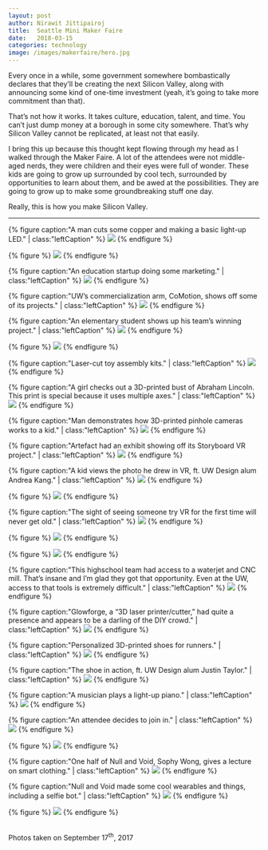 ```yaml
---
layout: post
author: Nirawit Jittipairoj
title:  Seattle Mini Maker Faire
date:   2018-03-15
categories: technology
image: /images/makerfaire/hero.jpg
---
```


Every once in a while, some government somewhere bombastically declares that they’ll be creating the next Silicon Valley, along with announcing some kind of one-time investment (yeah, it’s going to take more commitment than that).

That’s not how it works. It takes culture, education, talent, and time. You can’t just dump money at a borough in some city somewhere. That’s why Silicon Valley cannot be replicated, at least not that easily.

I bring this up because this thought kept flowing through my head as I walked through the Maker Faire. A lot of the attendees were not middle-aged nerds, they were children and their eyes were full of wonder. These kids are going to grow up surrounded by cool tech, surrounded by opportunities to learn about them, and be awed at the possibilities. They are going to grow up to make some groundbreaking stuff one day. 

Really, this is how you make Silicon Valley.

****

{% figure caption:"A man cuts some copper and making a basic light-up LED." | class:"leftCaption" %}
![](/images/makerfaire/1.jpg)
{% endfigure %}

{% figure %}
![](/images/makerfaire/2.jpg)
{% endfigure %}

{% figure caption:"An education startup doing some marketing." | class:"leftCaption" %}
![](/images/makerfaire/3.jpg)
{% endfigure %}

{% figure caption:"UW’s commercialization arm, CoMotion, shows off some of its projects." | class:"leftCaption" %}
![](/images/makerfaire/4.jpg)
{% endfigure %}

{% figure caption:"An elementary student shows up his team’s winning project." | class:"leftCaption" %}
![](/images/makerfaire/5.jpg)
{% endfigure %}

{% figure %}
![](/images/makerfaire/6.jpg)
{% endfigure %}

{% figure caption:"Laser-cut toy assembly kits." | class:"leftCaption" %}
![](/images/makerfaire/7.jpg)
{% endfigure %}

{% figure caption:"A girl checks out a 3D-printed bust of Abraham Lincoln. This print is special because it uses multiple axes." | class:"leftCaption" %}
![](/images/makerfaire/8.jpg)
{% endfigure %}

{% figure caption:"Man demonstrates how 3D-printed pinhole cameras works to a kid." | class:"leftCaption" %}
![](/images/makerfaire/9.jpg)
{% endfigure %}

{% figure caption:"Artefact had an exhibit showing off its Storyboard VR project." | class:"leftCaption" %}
![](/images/makerfaire/10.jpg)
{% endfigure %}

{% figure caption:"A kid views the photo he drew in VR, ft. UW Design alum Andrea Kang." | class:"leftCaption" %}
![](/images/makerfaire/11.jpg)
{% endfigure %}

{% figure %}
![](/images/makerfaire/12.jpg)
{% endfigure %}

{% figure caption:"The sight of seeing someone try VR for the first time will never get old." | class:"leftCaption" %}
![](/images/makerfaire/13.jpg)
{% endfigure %}

{% figure %}
![](/images/makerfaire/14.jpg)
{% endfigure %}

{% figure %}
![](/images/makerfaire/15.jpg)
{% endfigure %}

{% figure caption:"This highschool team had access to a waterjet and CNC mill. That’s insane and I’m glad they got that opportunity. Even at the UW, access to that tools is extremely difficult." | class:"leftCaption" %}
![](/images/makerfaire/16.jpg)
{% endfigure %}

{% figure caption:"Glowforge, a “3D laser printer/cutter,” had quite a presence and appears to be a darling of the DIY crowd." | class:"leftCaption" %}
![](/images/makerfaire/17.jpg)
{% endfigure %}

{% figure caption:"Personalized 3D-printed shoes for runners." | class:"leftCaption" %}
![](/images/makerfaire/18.jpg)
{% endfigure %}

{% figure caption:"The shoe in action, ft. UW Design alum Justin Taylor." | class:"leftCaption" %}
![](/images/makerfaire/19.jpg)
{% endfigure %}

{% figure caption:"A musician plays a light-up piano." | class:"leftCaption" %}
![](/images/makerfaire/20.jpg)
{% endfigure %}

{% figure caption:"An attendee decides to join in." | class:"leftCaption" %}
![](/images/makerfaire/21.jpg)
{% endfigure %}

{% figure %}
![](/images/makerfaire/l-2.jpg)
{% endfigure %}

{% figure caption:"One half of Null and Void, Sophy Wong, gives a lecture on smart clothing." | class:"leftCaption" %}
![](/images/makerfaire/l-3.jpg)
{% endfigure %}

{% figure caption:"Null and Void made some cool wearables and things, including a selfie bot." | class:"leftCaption" %}
![](/images/makerfaire/l-1.jpg)
{% endfigure %}

{% figure %}
![](/images/makerfaire/l.jpg)
{% endfigure %}

<br><span class="black-60">Photos taken on September 17<sup>th</sup>, 2017</span>
